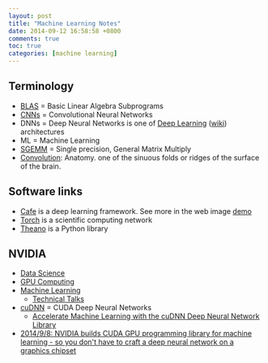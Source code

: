 ```yaml
---
layout: post
title: "Machine Learning Notes"
date: 2014-09-12 16:58:58 +0800
comments: true
toc: true
categories: [machine learning]
---
```


## Terminology

* [BLAS](http://www.netlib.org/blas/) = Basic Linear Algebra Subprograms
* [CNNs](http://en.wikipedia.org/wiki/Convolutional_neural_network) = Convolutional Neural Networks
* DNNs = Deep Neural Networks is one of [Deep Learning](http://deeplearning.net/) ([wiki](http://en.wikipedia.org/wiki/Deep_learning)) architectures
* ML = Machine Learning
* [SGEMM](http://keeneland.gatech.edu/software/sgemm_tutorial) = Single precision, General Matrix Multiply
* [Convolution](http://dictionary.reference.com/browse/convolutional?s=t):  Anatomy. one of the sinuous folds or ridges of the surface of the brain. 

## Software links

* [Cafe](http://caffe.berkeleyvision.org/) is a deep learning framework. See more in the web image [demo](http://demo.caffe.berkeleyvision.org/)
* [Torch](http://torch.ch/) is a scientific computing network
* [Theano](http://deeplearning.net/software/theano/) is a Python library

## NVIDIA

* [Data Science](http://www.nvidia.com/object/data-science-analytics-database.html)
* [GPU Computing](http://www.nvidia.com/object/what-is-gpu-computing.html)
* [Machine Learning](http://www.nvidia.com/object/machine-learning.html)
    * [Technical Talks](http://www.nvidia.com/object/machine-learning.html#tt)
* [cuDNN](https://developer.nvidia.com/cuDNN) = CUDA Deep Neural Networks
    * [Accelerate Machine Learning with the cuDNN Deep Neural Network Library](http://devblogs.nvidia.com/parallelforall/accelerate-machine-learning-cudnn-deep-neural-network-library/)
* [2014/9/8: NVIDIA builds CUDA GPU programming library for machine learning - so you don't have to craft a deep neural network on a graphics chipset](http://www.theregister.co.uk/2014/09/08/nvidia_machine_learning_data_library/)
